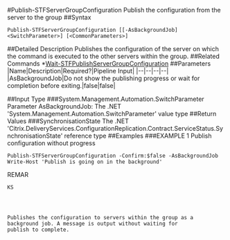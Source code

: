#Publish-STFServerGroupConfiguration
Publish the configuration from the server to the group
##Syntax
```Publish-STFServerGroupConfiguration [[-AsBackgroundJob] <SwitchParameter>] [<CommonParameters>]
```
##Detailed Description
Publishes the configuration of the server on which the command is executed to the other servers within the group.
##Related Commands
*[Wait-STFPublishServerGroupConfiguration](Wait-STFPublishServerGroupConfiguration)
##Parameters
|Name|Description|Required?|Pipeline Input||--|--|--|--||AsBackgroundJob|Do not show the publishing progress or wait for completion before exiting.|false|false|##Input Type
###System.Management.Automation.SwitchParameter
Parameter AsBackgroundJob: The .NET 'System.Management.Automation.SwitchParameter' value type
##Return Values
###SynchronisationState
The .NET 'Citrix.DeliveryServices.ConfigurationReplication.Contract.ServiceStatus.SynchronisationState' reference type
##Examples
###EXAMPLE 1 Publish configuration without progress
```Publish-STFServerGroupConfiguration -Confirm:$false -AsBackgroundJob
Write-Host 'Publish is going on in the background'
```
REMAR
```KS




Publishes the configuration to servers within the group as a background job. A message is output without waiting for 
publish to complete.
```
